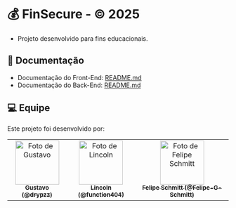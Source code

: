 # 💰 FinSecure - © 2025

- Projeto desenvolvido para fins educacionais.

## 🧠 Documentação

- Documentação do Front-End: [README.md](https://github.com/Felipe-G-Schmitt/finSecure/blob/release/dev/finsecure-front/README.md)
- Documentação do Back-End: [README.md](https://github.com/Felipe-G-Schmitt/finSecure/blob/release/dev/finsecure-back/Readme.md)

## 💻 Equipe

Este projeto foi desenvolvido por:

<table>
  <tr>
    <td align="center">
      <a href="https://github.com/drypzz">
        <img src="https://avatars.githubusercontent.com/u/79218936?v=4" width="100px;" alt="Foto de Gustavo"/>
        <br />
        <sub><b>Gustavo (@drypzz)</b></sub>
      </a>
    </td>
    <td align="center">
      <a href="https://github.com/function404">
        <img src="https://avatars.githubusercontent.com/u/79523461?v=4" width="100px;" alt="Foto de Lincoln"/>
        <br />
        <sub><b>Lincoln (@function404)</b></sub>
      </a>
    </td>
    <td align="center">
      <a href="https://github.com/Felipe-G-Schmitt">
        <img src="https://avatars.githubusercontent.com/u/79218944?v=4" width="100px;" alt="Foto de Felipe Schmitt"/>
        <br />
        <sub><b>Felipe Schmitt (@Felipe-G-Schmitt)</b></sub>
      </a>
    </td>
  </tr>
</table>

